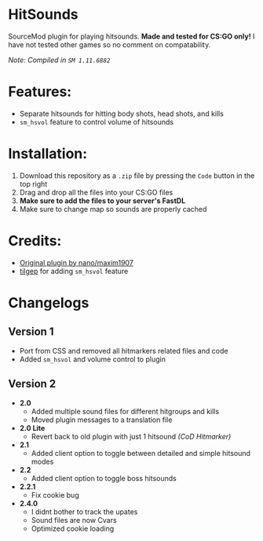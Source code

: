 # HitSounds
SourceMod plugin for playing hitsounds. **Made and tested for CS:GO only!** I have not tested other games so no comment on compatability.

*Note: Compiled in `SM 1.11.6882`*

# Features:
- Separate hitsounds for hitting body shots, head shots, and kills
- `sm_hsvol` feature to control volume of hitsounds

# Installation:
1. Download this repository as a `.zip` file by pressing the `Code` button in the top right
2. Drag and drop all the files into your CS:GO files
3. **Make sure to add the files to your server's FastDL**
4. Make sure to change map so sounds are properly cached

# Credits:
- [Original plugin by nano/maxim1907](https://gitlab.com/counterstrikesource/sm-plugins/hitmarker)
- [tilgep](https://steamcommunity.com/id/tilgep/) for adding `sm_hsvol` feature

# Changelogs
## Version 1
- Port from CSS and removed all hitmarkers related files and code
- Added `sm_hsvol` and volume control to plugin
## Version 2
- **2.0**
    - Added multiple sound files for different hitgroups and kills
    - Moved plugin messages to a translation file
- **2.0 Lite**
    - Revert back to old plugin with just 1 hitsound *(CoD Hitmarker)*
- **2.1**
    - Added client option to toggle between detailed and simple hitsound modes
- **2.2**
    - Added client option to toggle boss hitsounds
- **2.2.1**
    - Fix cookie bug
- **2.4.0**
    - I didnt bother to track the upates
    - Sound files are now Cvars
    - Optimized cookie loading